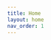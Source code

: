 ```yaml
---
title: Home
layout: home
nav_order: 1
---
```


<!DOCTYPE html>
<html lang="en">
<head>
    <meta charset="UTF-8">
    <meta name="viewport" content="width=device-width, initial-scale=1.0">
    <link rel="stylesheet" href="style.css">
    <title>Pure CSS Video Slider</title>
    <style>
        *{
            margin: 0;
            padding: 0;
            box-sizing: border-box;
        }

        .container{
            padding: 2rem;
        }

        .wrapper{
            position: relative;
            max-width: 48rem;
            margin: 0 auto;
        }

        .slider{
            display: flex;
            aspect-ratio: 16/9;
            overflow: hidden;
            width: 100%;
            scroll-snap-type: x mandatory;
            scroll-behavior: smooth;
            box-shadow: 0 1.5rem 3rem -0.75rem rgba(0,0,0,0.25);
            border-radius: 0.5rem;
        }

        .slider iframe{
            flex: 1 0 100%;
            scroll-snap-align: start;
            border: none;
        }
        
        .nav{
            position: absolute;
            bottom: 2rem;
            left: 50%;
            transform: translateX(-50%);
            display: flex;
            gap: 1rem;    
        }

        .nav a{
            width: 7rem;
            height: 4rem;
            border-radius: .5rem;
            overflow: hidden;
            opacity: .7;
            transition: opacity ease 250ms;
            box-shadow: 0 1rem 1rem -0.75rem rgba(0,0,0,0.75);
        }

        .nav iframe{
            width: 100%;
            height: 100%;
            object-fit: cover;
        }

        .nav a:hover{
            opacity: 1;
        }
    </style>
</head>
<body>
    <div class="container">
        <div class="wrapper">
            <div class="slider">
                <iframe width="218.27" height="300" src="https://www.youtube.com/embed/0A3bGUAajrM?si=3wLGPS6KBAfaJLVF" title="YouTube video player" frameborder="0" allow="accelerometer; autoplay; clipboard-write; encrypted-media; gyroscope; picture-in-picture; web-share" allowfullscreen></iframe>
                <iframe id="slide-2" src="https://www.youtube.com/embed/VIDEO_ID_2" frameborder="0" allowfullscreen></iframe>
                <iframe id="slide-3" src="https://www.youtube.com/embed/VIDEO_ID_3" frameborder="0" allowfullscreen></iframe>
                <iframe id="slide-4" src="https://www.youtube.com/embed/VIDEO_ID_4" frameborder="0" allowfullscreen></iframe>
            </div>
            <div class="nav">
                <a href="#slide-1">
                    <iframe src="https://www.youtube.com/embed/VIDEO_ID_1" frameborder="0" allowfullscreen></iframe>
                </a>
                <a href="#slide-2">
                    <iframe src="https://www.youtube.com/embed/VIDEO_ID_2" frameborder="0" allowfullscreen></iframe>
                </a>
                <a href="#slide-3">
                    <iframe src="https://www.youtube.com/embed/VIDEO_ID_3" frameborder="0" allowfullscreen></iframe>
                </a>
                <a href="#slide-4">
                    <iframe src="https://www.youtube.com/embed/VIDEO_ID_4" frameborder="0" allowfullscreen></iframe>
                </a>
            </div>
        </div>
    </div>
</body>
</html>
